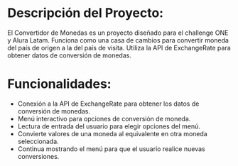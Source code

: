 # Descripción del Proyecto:

El Convertidor de Monedas es un proyecto diseñado para el challenge ONE y Alura Latam. Funciona como una casa de cambios para convertir moneda del país de origen a la del país de visita. Utiliza la API de ExchangeRate para obtener datos de conversión de monedas.

# Funcionalidades:

- Conexión a la API de ExchangeRate para obtener los datos de conversión de monedas.
- Menú interactivo para opciones de conversión de moneda.
- Lectura de entrada del usuario para elegir opciones del menú.
- Convierte valores de una moneda al equivalente en otra moneda seleccionada.
- Continua mostrando el menú para que el usuario realice nuevas conversiones.

